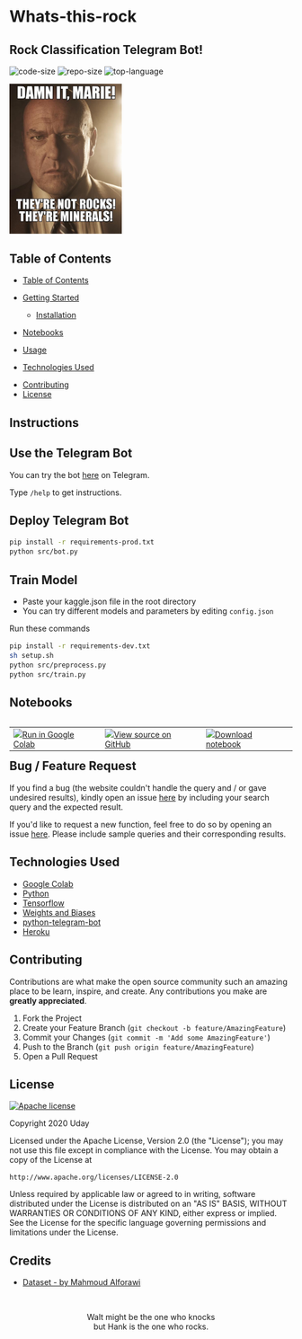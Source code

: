# Whats-this-rock

## Rock Classification Telegram Bot!

![code-size](https://img.shields.io/github/languages/code-size/udaylunawat/Whats-this-rock) ![repo-size](https://img.shields.io/github/repo-size/udaylunawat/Whats-this-rock) ![top-language](https://img.shields.io/github/languages/top/udaylunawat/Whats-this-rock)
<p align="left">
    <img src="imgs/marie.jpg " alt="What's my name?" width="200"/>
</p>

<!-- TABLE OF CONTENTS -->
## Table of Contents

- [Table of Contents](#table-of-contents)
<!-- - [Motivation](#motivation) -->
- [Getting Started](#getting-started)
  - [Installation](#installation)
- [Notebooks](#instructions)

- [Usage](#usage)
- [Technologies Used](#technologies-used)
<!-- - [Roadmap](#roadmap) -->
- [Contributing](#contributing)
- [License](#license)
<!-- - [Contact](#contact) -->

## Instructions

## Use the Telegram Bot

You can try the bot [here](https://t.me/test7385_bot) on Telegram.

Type `/help` to get instructions.

## Deploy Telegram Bot

```bash
pip install -r requirements-prod.txt
python src/bot.py
```

## Train Model

- Paste your kaggle.json file in the root directory
- You can try different models and parameters by editing `config.json`

Run these commands

```bash
pip install -r requirements-dev.txt
sh setup.sh
python src/preprocess.py
python src/train.py
```


## Notebooks
<table class="tfo-notebook-buttons" align="left">
  <td>
    <a target="_blank" href="https://colab.research.google.com/drive/1N1CIqdOKlJSJla5PU53Yn9KWSao47eMv?usp=sharing"><img src="https://www.tensorflow.org/images/colab_logo_32px.png" />Run in Google Colab</a>
  </td>
  <td>
    <a target="_blank" href="https://github.com/udaylunawat/Whats-this-rock"><img src="https://www.tensorflow.org/images/GitHub-Mark-32px.png" />View source on GitHub</a>
  </td>
  <td>
    <a href="https://github.com/udaylunawat/Whats-this-rock/blob/main/notebook.ipynb"><img src="https://www.tensorflow.org/images/download_logo_32px.png" />Download notebook</a>
  </td>
</table>
<br></br>

## Bug / Feature Request
If you find a bug (the website couldn't handle the query and / or gave undesired results), kindly open an issue [here](https://github.com/udaylunawat/Whats-this-rock/issues) by including your search query and the expected result.

If you'd like to request a new function, feel free to do so by opening an issue [here](https://github.com/). Please include sample queries and their corresponding results.


## Technologies Used
- [Google Colab](https://colab.research.google.com/?utm_source=scs-index)
- [Python](https://www.python.org/)
- [Tensorflow](https://www.tensorflow.org/)
- [Weights and Biases](https://wandb.ai/site)
- [python-telegram-bot](https://github.com/python-telegram-bot/python-telegram-bot)
- [Heroku](https://heroku.com)

<!-- CONTRIBUTING -->
## Contributing

Contributions are what make the open source community such an amazing place to be learn, inspire, and create. Any contributions you make are **greatly appreciated**.

1. Fork the Project
2. Create your Feature Branch (`git checkout -b feature/AmazingFeature`)
3. Commit your Changes (`git commit -m 'Add some AmazingFeature'`)
4. Push to the Branch (`git push origin feature/AmazingFeature`)
5. Open a Pull Request


## License
[![Apache license](https://img.shields.io/badge/license-apache-blue?style=for-the-badge&logo=appveyor)](http://www.apache.org/licenses/LICENSE-2.0e)

Copyright 2020 Uday

Licensed under the Apache License, Version 2.0 (the "License");
you may not use this file except in compliance with the License.
You may obtain a copy of the License at

    http://www.apache.org/licenses/LICENSE-2.0

Unless required by applicable law or agreed to in writing, software
distributed under the License is distributed on an "AS IS" BASIS,
WITHOUT WARRANTIES OR CONDITIONS OF ANY KIND, either express or implied.
See the License for the specific language governing permissions and
limitations under the License.

## Credits
- [Dataset - by Mahmoud Alforawi](https://www.kaggle.com/datasets/mahmoudalforawi/igneous-metamorphic-sedimentary-rocks-and-minerals)

<br>
<p align="center"> Walt might be the one who knocks <br> but Hank is the one who rocks. </br> </p>

[contributors-shield]: https://img.shields.io/github/contributors/udaylunawat/Covid-19-Radiology.svg?style=flat-square
[contributors-url]: https://github.com/udaylunawat/Covid-19-Radiology/graphs/contributors

[forks-shield]: https://img.shields.io/github/forks/udaylunawat/Covid-19-Radiology.svg?style=flat-square
[forks-url]: https://github.com/udaylunawat/Covid-19-Radiology/network/members

[stars-shield]: https://img.shields.io/github/stars/udaylunawat/Covid-19-Radiology.svg?style=flat-square
[stars-url]: https://github.com/udaylunawat/Covid-19-Radiology/stargazers

[issues-shield]: https://img.shields.io/github/issues/udaylunawat/Covid-19-Radiology.svg?style=flat-square
[issues-url]: https://github.com/udaylunawat/Covid-19-Radiology/issues

[license-shield]: https://img.shields.io/github/license/udaylunawat/Covid-19-Radiology.svg?style=flat-square
[license-url]: https://github.com/udaylunawat/Covid-19-Radiology/blob/master/LICENSE

[linkedin-shield]: https://img.shields.io/badge/-LinkedIn-black.svg?style=flat-square&logo=linkedin&colorB=555
[linkedin-url]: https://linkedin.com/in/uday-lunawat
